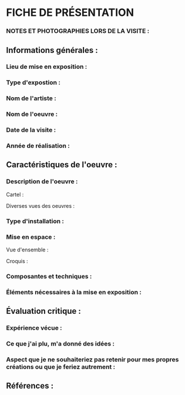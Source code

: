 # FICHE DE PRÉSENTATION


### NOTES ET PHOTOGRAPHIES LORS DE LA VISITE : 


## Informations générales :

### Lieu de mise en exposition :


### Type d'expostion :


### Nom de l'artiste :


### Nom de l'oeuvre :


### Date de la visite :


### Année de réalisation :



## Caractéristiques de l'oeuvre :

### Description de l'oeuvre :



Cartel :


Diverses vues des oeuvres :



### Type d'installation :

### Mise en espace :

Vue d'ensemble :

Croquis :


### Composantes et techniques :



### Éléments nécessaires à la mise en exposition :


## Évaluation critique :

### Expérience vécue :




### Ce que j'ai plu, m'a donné des idées :


### Aspect que je ne souhaiteriez pas retenir pour mes propres créations ou que je feriez autrement :


## Références :

